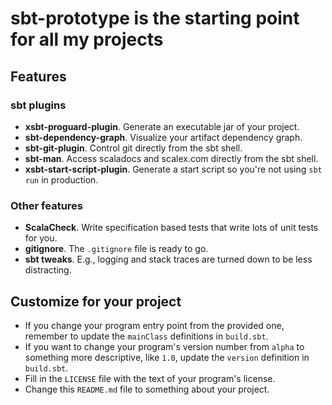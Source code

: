 # sbt-prototype is the starting point for all my projects #

## Features ##
### sbt plugins ###
- **xsbt-proguard-plugin**. Generate an executable jar of your project.
- **sbt-dependency-graph**. Visualize your artifact dependency graph.
- **sbt-git-plugin**. Control git directly from the sbt shell.
- **sbt-man**. Access scaladocs and scalex.com directly from the sbt shell.
- **xsbt-start-script-plugin**. Generate a start script so you're not using `sbt run` in production.

### Other features ###
- **ScalaCheck**. Write specification based tests that write lots of unit tests for you.
- **gitignore**. The `.gitignore` file is ready to go.
- **sbt tweaks**. E.g., logging and stack traces are turned down to be less distracting.

## Customize for your project ##
* If you change your program entry point from the provided one, remember to update the `mainClass` definitions in `build.sbt`.
* If you want to change your program's version number from `alpha` to something more descriptive, like `1.0`, update the `version` definition in `build.sbt`.
* Fill in the `LICENSE` file with the text of your program's license.
* Change this `README.md` file to something about your project.
